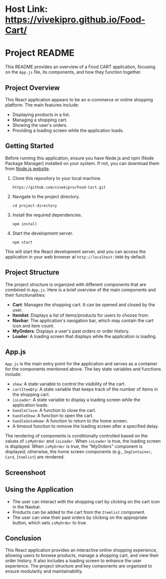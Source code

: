 # Host Link: https://vivekipro.github.io/Food-Cart/

# Project README

This README provides an overview of a Food CART application, focusing on the `App.js` file, its components, and how they function together.

## Project Overview

This React application appears to be an e-commerce or online shopping platform. The main features include:

- Displaying products in a list.
- Managing a shopping cart.
- Showing the user's orders.
- Providing a loading screen while the application loads.

## Getting Started

Before running this application, ensure you have Node.js and npm (Node Package Manager) installed on your system. If not, you can download them from [Node.js website](https://nodejs.org/).

1. Clone this repository to your local machine.

   ```shell
   https://github.com/vivekipro/Food-Cart.git
   ```

2. Navigate to the project directory.

   ```shell
   cd project-directory
   ```

3. Install the required dependencies.

   ```shell
   npm install
   ```

4. Start the development server.

   ```shell
   npm start
   ```

This will start the React development server, and you can access the application in your web browser at `http://localhost:3000` by default.

## Project Structure

The project structure is organized with different components that are combined in `App.js`. Here is a brief overview of the main components and their functionalities:

- **Cart**: Manages the shopping cart. It can be opened and closed by the user.
- **Itemlist**: Displays a list of items/products for users to choose from.
- **Navbar**: The application's navigation bar, which may contain the cart icon and item count.
- **MyOrders**: Displays a user's past orders or order history.
- **Loader**: A loading screen that displays while the application is loading.

## App.js

`App.js` is the main entry point for the application and serves as a container for the components mentioned above. The key state variables and functions include:

- `show`: A state variable to control the visibility of the cart.
- `cartItemQty`: A state variable that keeps track of the number of items in the shopping cart.
- `isLoader`: A state variable to display a loading screen while the application loads.
- `handleClose`: A function to close the cart.
- `handleShow`: A function to open the cart.
- `handleGotoHome`: A function to return to the home screen.
- A timeout function to remove the loading screen after a specified delay.

The rendering of components is conditionally controlled based on the values of `isMyOrder` and `isLoader`. When `isLoader` is true, the loading screen is displayed. When `isMyOrder` is true, the "MyOrders" component is displayed; otherwise, the home screen components (e.g., `ImgContainer`, `Card`, `Itemlist`) are rendered.

## Screenshoot 

## Using the Application

- The user can interact with the shopping cart by clicking on the cart icon in the Navbar.
- Products can be added to the cart from the `Itemlist` component.
- The user can view their past orders by clicking on the appropriate button, which sets `isMyOrder` to true.

## Conclusion

This React application provides an interactive online shopping experience, allowing users to browse products, manage a shopping cart, and view their order history. It also includes a loading screen to enhance the user experience. The project structure and key components are organized to ensure modularity and maintainability.
